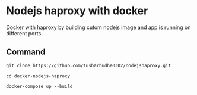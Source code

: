 # Nodejs haproxy with docker
Docker with haproxy by building cutom nodejs image and app is running on different ports.

## Command

`git clone https://github.com/tusharbudhe0302/nodejshaproxy.git`

`cd docker-nodejs-haproxy`

` docker-compose up --build `


